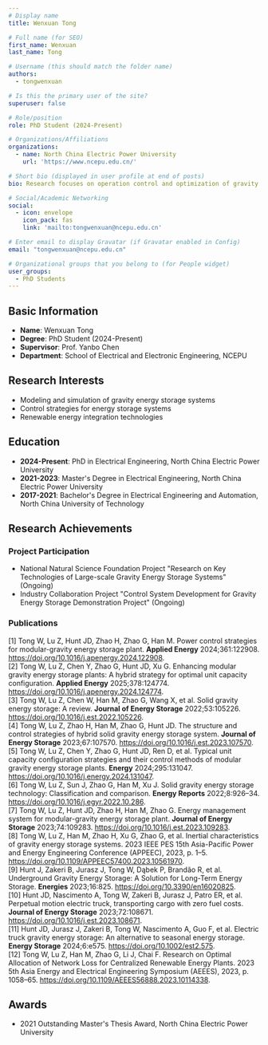 ```yaml
---
# Display name
title: Wenxuan Tong

# Full name (for SEO)
first_name: Wenxuan
last_name: Tong

# Username (this should match the folder name)
authors:
  - tongwenxuan

# Is this the primary user of the site?
superuser: false

# Role/position
role: PhD Student (2024-Present)

# Organizations/Affiliations
organizations:
  - name: North China Electric Power University
    url: 'https://www.ncepu.edu.cn/'

# Short bio (displayed in user profile at end of posts)
bio: Research focuses on operation control and optimization of gravity energy storage systems.

# Social/Academic Networking
social:
  - icon: envelope
    icon_pack: fas
    link: 'mailto:tongwenxuan@ncepu.edu.cn'

# Enter email to display Gravatar (if Gravatar enabled in Config)
email: "tongwenxuan@ncepu.edu.cn"

# Organizational groups that you belong to (for People widget)
user_groups:
  - PhD Students
---
```


## Basic Information

- **Name**: Wenxuan Tong
- **Degree**: PhD Student (2024-Present)
- **Supervisor**: Prof. Yanbo Chen
- **Department**: School of Electrical and Electronic Engineering, NCEPU

## Research Interests

- Modeling and simulation of gravity energy storage systems
- Control strategies for energy storage systems
- Renewable energy integration technologies

## Education

- **2024-Present**: PhD in Electrical Engineering, North China Electric Power University
- **2021-2023**: Master's Degree in Electrical Engineering, North China Electric Power University
- **2017-2021**: Bachelor's Degree in Electrical Engineering and Automation, North China University of Technology

## Research Achievements

### Project Participation
- National Natural Science Foundation Project "Research on Key Technologies of Large-scale Gravity Energy Storage Systems" (Ongoing)
- Industry Collaboration Project "Control System Development for Gravity Energy Storage Demonstration Project" (Ongoing)

### Publications
[1] Tong W, Lu Z, Hunt JD, Zhao H, Zhao G, Han M. Power control strategies for modular-gravity energy storage plant. **Applied Energy** 2024;361:122908. https://doi.org/10.1016/j.apenergy.2024.122908.
<br>
[2] Tong W, Lu Z, Chen Y, Zhao G, Hunt JD, Xu G. Enhancing modular gravity energy storage plants: A hybrid strategy for optimal unit capacity configuration. **Applied Energy** 2025;378:124774. https://doi.org/10.1016/j.apenergy.2024.124774.
<br>
[3] Tong W, Lu Z, Chen W, Han M, Zhao G, Wang X, et al. Solid gravity energy storage: A review. **Journal of Energy Storage** 2022;53:105226. https://doi.org/10.1016/j.est.2022.105226.
<br>
[4] Tong W, Lu Z, Zhao H, Han M, Zhao G, Hunt JD. The structure and control strategies of hybrid solid gravity energy storage system. **Journal of Energy Storage** 2023;67:107570. https://doi.org/10.1016/j.est.2023.107570.
<br>
[5] Tong W, Lu Z, Chen Y, Zhao G, Hunt JD, Ren D, et al. Typical unit capacity configuration strategies and their control methods of modular gravity energy storage plants. **Energy** 2024;295:131047. https://doi.org/10.1016/j.energy.2024.131047.
<br>
[6] Tong W, Lu Z, Sun J, Zhao G, Han M, Xu J. Solid gravity energy storage technology: Classification and comparison. **Energy Reports** 2022;8:926–34. https://doi.org/10.1016/j.egyr.2022.10.286.
<br>
[7] Tong W, Lu Z, Hunt JD, Zhao H, Han M, Zhao G. Energy management system for modular-gravity energy storage plant. **Journal of Energy Storage** 2023;74:109283. https://doi.org/10.1016/j.est.2023.109283.
<br>
[8] Tong W, Lu Z, Han M, Zhao H, Xu G, Zhao G, et al. Inertial characteristics of gravity energy storage systems. 2023 IEEE PES 15th Asia-Pacific Power and Energy Engineering Conference (APPEEC), 2023, p. 1–5. https://doi.org/10.1109/APPEEC57400.2023.10561970.
<br>
[9] Hunt J, Zakeri B, Jurasz J, Tong W, Dąbek P, Brandão R, et al. Underground Gravity Energy Storage: A Solution for Long-Term Energy Storage. **Energies** 2023;16:825. https://doi.org/10.3390/en16020825.
<br>
[10] Hunt JD, Nascimento A, Tong W, Zakeri B, Jurasz J, Patro ER, et al. Perpetual motion electric truck, transporting cargo with zero fuel costs. **Journal of Energy Storage** 2023;72:108671. https://doi.org/10.1016/j.est.2023.108671.
<br>
[11] Hunt JD, Jurasz J, Zakeri B, Tong W, Nascimento A, Guo F, et al. Electric truck gravity energy storage: An alternative to seasonal energy storage. **Energy Storage** 2024;6:e575. https://doi.org/10.1002/est2.575.
<br>
[12] Tong W, Lu Z, Han M, Zhao G, Li J, Chai F. Research on Optimal Allocation of Network Loss for Centralized Renewable Energy Plants. 2023 5th Asia Energy and Electrical Engineering Symposium (AEEES), 2023, p. 1058–65. https://doi.org/10.1109/AEEES56888.2023.10114338.
<br>

## Awards

- 2021 Outstanding Master's Thesis Award, North China Electric Power University
